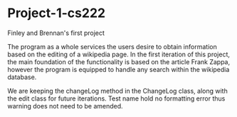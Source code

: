# Project-1-cs222

Finley and Brennan's first project 

The program as a whole services the users desire to obtain information based on the editing of a wikipedia page. In the first iteration of this project, the main foundation of the functionality is based on the article Frank Zappa, however the program is equipped to handle any search within the wikipedia database. 


We are keeping the changeLog method in the ChangeLog class, along with the edit class for future iterations. Test name hold no formatting error thus warning does not need to be amended.